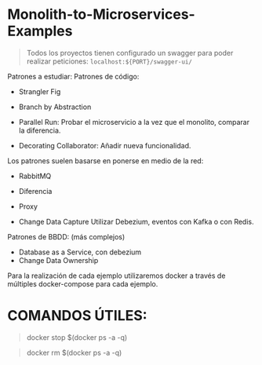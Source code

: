# Monolith-to-Microservices-Examples


> Todos los proyectos tienen configurado un swagger para poder realizar peticiones:
`localhost:${PORT}/swagger-ui/`


Patrones a estudiar:
Patrones de código:

- Strangler Fig









- Branch by Abstraction

- Parallel Run: Probar el microservicio a la vez que el monolito, comparar la diferencia.

- Decorating Collaborator: Añadir nueva funcionalidad.


Los patrones suelen basarse en ponerse en medio de la red:
- RabbitMQ
- Diferencia
- Proxy


- Change Data Capture
Utilizar Debezium, eventos con Kafka o con Redis.


Patrones de BBDD: (más complejos)
- Database as a Service, con debezium
- Change Data Ownership

Para la realización de cada ejemplo utilizaremos docker a través de múltiples docker-compose para cada ejemplo.


# COMANDOS ÚTILES:

> docker stop $(docker ps -a -q)

> docker rm $(docker ps -a -q)